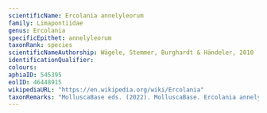 ```yaml
---
scientificName: Ercolania annelyleorum
family: Limapontiidae
genus: Ercolania
specificEpithet: annelyleorum
taxonRank: species
scientificNameAuthorship: Wägele, Stemmer, Burghardt & Händeler, 2010
identificationQualifier: 
colours:
aphiaID: 545395
eolID: 46448915
wikipediaURL: "https://en.wikipedia.org/wiki/Ercolania"
taxonRemarks: "MolluscaBase eds. (2022). MolluscaBase. Ercolania annelyleorum Wägele, Stemmer, Burghardt & Händeler, 2010. Accessed through: World Register of Marine Species at: https://www.marinespecies.org/aphia.php?p=taxdetails&id=545395 on 2022-02-24"
---
```

